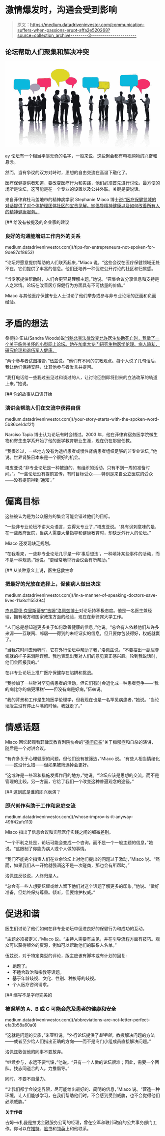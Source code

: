# 激情爆发时，沟通会受到影响

> 原文：<https://medium.datadriveninvestor.com/communication-suffers-when-passions-erupt-affa2e520268?source=collection_archive---------3----------------------->

## 论坛帮助人们聚集和解决冲突

![](img/0927d9da6537c24875d5cb14bbd31cc9.png)

ay 论坛有一个相当平淡无奇的名字，一般来说，这些聚会都有电视购物的兴奋和悬念。

然而，当有争议的双方对峙时，思想的自由交流在高温下融化了。

医疗保健提供者知道，要改变医疗行为和实践，他们必须首先进行讨论。最方便的场所是论坛，这可能是在一个专业的设置以及公共外联。关键是要说话。

来自菲律宾杜马盖地市的精神病学家 Stephanie Miaco 博士[说:“医疗保健领域的对话提供了对个体护理团体社区的宝贵见解。她倡导精神健康以及如何改善所有人的精神健康服务。](https://twitter.com/StephMiaco)

[](/tips-for-entrepreneurs-not-spoken-for-9de87df8653) [## 给没有被提及的企业家的建议

### 良好的沟通能增进工作内外的关系

medium.datadriveninvestor.com](/tips-for-entrepreneurs-not-spoken-for-9de87df8653) 

“论坛将愿意提供帮助的人们联系起来，”Miaco 说。“这些会议在医疗保健领域无处不在，它们提供了丰富的信息。他们还培养一种促进公开讨论的社区和归属感。

“当专家提供帮助时，人们会更容易理解主题，”她说。“召集会议分享信息和支持是人之常情。论坛在改善医疗保健行为方面具有不可估量的价值。”

Miaco 与其他医疗保健专业人士讨论了他们举办或参与非专业论坛的正面和负面经验。

# **矛盾的想法**

桑德拉·伍兹(Sandra Woods)说[当魁北克法律改变允许医生协助死亡时，我做了一个关于临终关怀的小型网上论坛。她在加拿大专门研究生物医学伦理、病人隐私、研究伦理和退伍军人健康。](https://twitter.com/SandraWoodsMtl)

“两个参与者试图接管，”伍兹说。“他们有不同的宗教观点。每个人说了几句话后，我让他们保持安静，让其他参与者发言并提问。

“我打电话给一些我过去见过和谈过的人，让讨论回到即将到来的立法改革的轨道上来，”她说。

[](/your-story-starts-with-the-spoken-word-5b86ce1dcf2f) [## 你的故事从口语开始

### 演讲会帮助人们在交流中获得自信

medium.datadriveninvestor.com](/your-story-starts-with-the-spoken-word-5b86ce1dcf2f) 

Narciso Tapia 博士认为论坛有时会错过。2003 年，他在菲律宾宿务医学院微生物和寄生虫学系开始了他的医学教育职业生涯，现在仍在那里任教。

“我很难过，一些地方没有为透析患者或慢性肾病患者组织足够的非专业论坛，”他说。世界肾脏日本来是一个很好的机会。

塔皮亚说:“非专业论坛是一种被迫的、有组织的活动，只有不到一周的准备时间。”。“一些论坛没有提前宣传，有时目标受众——特别是来自公立医院的受众——没有提前得到‘通知’。”

# **偏离目标**

这些被认为是为公众服务的集会可能会错过他们的目标。

“一些非专业论坛不讲大众语言，变得太专业了，”塔皮亚说。“具有讽刺意味的是，在一些政府医院，当病人需要大量指导和健康教育时，却缺乏外行人的论坛。”

Miaco 还发现缺乏规划。

“在我看来，一些非专业论坛几乎是一种‘事后想法’，一种填补某些事件的活动，而不是一种规范，”她说。“更经常地举行会议会有所帮助。”

[](/in-a-manner-of-speaking-doctors-save-lives-11a8cf155394) [## 从某种意义上说，医生拯救生命

### 把最好的光放在选择上，促使病人做出决定

medium.datadriveninvestor.com](/in-a-manner-of-speaking-doctors-save-lives-11a8cf155394) 

[杰弗雷德·克里斯蒂安“吉姆”洛佩兹博士](https://twitter.com/jaifredlopez)对论坛持积极态度。他是一名医生兼经理，拥有地方和国家政策方面的经验，现在在菲律宾大学工作。

“人们总是想知道更多关于如何改善健康的信息，”他说。“总会有人依赖他们从许多来源——互联网、邻居——得到的未经证实的信息，但只要你包装得好，权威就赢了。

“当我花时间去倾听时，它在外行论坛中帮助了我，”洛佩兹说。“不要摆出一副屈尊俯就的样子来消除误解。我也表现出我对人们的意见真正感兴趣。轮到我说话时，他们会回报我的。”

在非专业论坛上推广医疗保健存在陷阱和挑战。

“我参加了一些针对罕见病患者的活动，但它们有时会退化成一种患者竞争——‘我的病比你的病更糟糕’——但没有病是好病，”伍兹说。

“我的背景和工作是生物医学伦理学，但我现在也是一名罕见病患者，”她说。“当论坛版主没有停止斗嘴的时候，我就走了。”

# **情感话题**

Miaco 回忆起观看菲律宾教育剧院协会的“[夜间母亲](http://news.abs-cbn.com/life/02/02/18/peta-tackles-depression-mental-health-in-night-mother)”关于抑郁症和自杀的演讲，随后是一个对讲会议。

“有许多关于心理健康的问题，但他们没有被筛选，”Miaco 说。“有些人相当情绪化——这没什么错——但如果被筛选掉会更好。

“这或许是一些温和措施发挥作用的地方，”她说。“论坛应该是思想的交流，而不是管理的比较。另一方面，它给了我们一个改变这种普遍观念的途径。”

[](/whose-improv-is-it-anyway-49ff42afe113) [## 这到底是谁的即兴表演？

### 即兴创作有助于工作和家庭交流

medium.datadriveninvestor.com](/whose-improv-is-it-anyway-49ff42afe113) 

Miaco 指出了信息会议和实际医疗实践之间的细微差别。

“一个不利之处是，论坛可能会变成一个咨询，而不是一个一般主题的信息，”她说。“这限制了你能为病人或个人做的事情。

“我们不能完全指责人们在业余论坛上对他们提出的问题过于激动，”Miaco 说。“然而，如果我们从一开始就强调这不是一次磋商，那也会有所帮助。”

洛佩兹反驳说，人终归是人。

“总会有一些人想要炫耀或给人留下他们对这个话题了解更多的印象，”他说。“做好准备，但始终保持尊重。倾听，但要维护权威。”

# **促进和谐**

医生们讨论了他们如何在非专业论坛中促进良好的保健行为和成功的互动。

“主题必须被定义，”Miaco 说。“主持人需要有主见，并在引导流程方面有技巧。观众可以获得额外的资源，例如可以帮助他们的联系人名单。”

伍兹说，对于特定类型的评论，版主应该有脚本或有计划的回复:

*   跑题了。
*   不适合政治和宗教等话题。
*   基于年龄歧视、文化、性别、种族等的歧视。
*   个人医疗咨询请求。

[](/abbreviations-are-not-letter-perfect-efa3b58a60a0) [## 缩写不是字母完美的

### 被误解的 A、B 或 C 可能会危及患者的健康和安全

medium.datadriveninvestor.com](/abbreviations-are-not-letter-perfect-efa3b58a60a0) 

“这就是问题的实质，”米亚科说。“外行论坛提供了*脚手架*，教授解决问题的方法——或者至少给人们指出正确的方向——而不是专门小组成员直接解决问题。”

洛佩兹敦促他的同事不要放弃。

“继续参与，永远不要气馁，”他说。“只有一个人做的论坛很难；因此，需要一个团队。找志同道合的人。力推倡导。”

同时，不要不自量力。

“让我们都学会设定界限，尽可能给出最好的、简明的信息，”Miaco 说。“营造一种环境，让人们能够学习，在我们帮助他们时，不会感到受到威胁，也不会觉得他们必须威胁。”

**关于作者**

吉姆·卡扎曼是拉戈金融服务公司的经理，曾在空军和联邦政府的公共事务部门工作。你可以在[推特](https://twitter.com/JKatzaman)、[脸书](https://www.facebook.com/jim.katzaman)和[领英](https://www.linkedin.com/in/jim-katzaman-33641b21/)上和他联系。